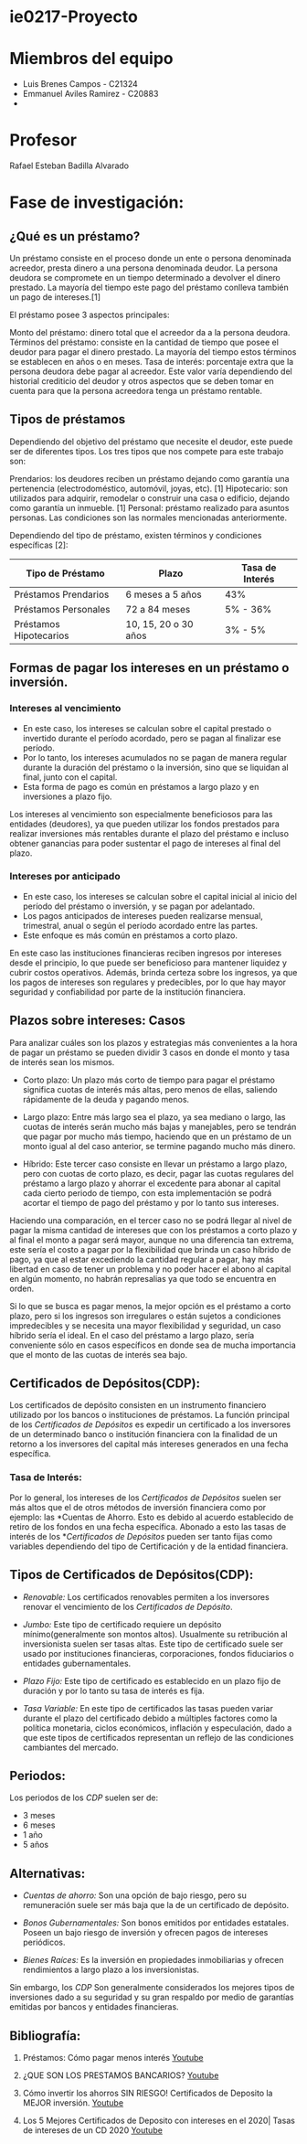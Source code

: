 # ie0217-Proyecto
# Miembros del equipo
- Luis Brenes Campos - C21324
- Emmanuel Aviles Ramirez - C20883 
- 
# Profesor
Rafael Esteban Badilla Alvarado

# Fase de investigación:

## ¿Qué es un préstamo?

Un préstamo consiste en el proceso donde un ente o persona denominada acreedor, presta dinero a una persona denominada deudor. La persona deudora se compromete en un tiempo determinado a devolver el dinero prestado. La mayoría del tiempo este pago del préstamo conlleva también un pago de intereses.[1]

El préstamo posee 3 aspectos principales:

Monto del préstamo: dinero total que el acreedor da a la persona deudora.
Términos del préstamo: consiste en la cantidad de tiempo que posee el deudor para pagar el dinero prestado. La mayoría del tiempo estos términos se establecen en años o en meses.
Tasa de interés: porcentaje extra que la persona deudora debe pagar al acreedor. Este valor varía dependiendo del historial crediticio del deudor y otros aspectos que se deben tomar en cuenta para que la persona acreedora tenga un préstamo rentable.

## Tipos de préstamos

Dependiendo del objetivo del préstamo que necesite el deudor, este puede ser de diferentes tipos. Los tres tipos que nos compete para este trabajo son:

Prendarios: los deudores reciben un préstamo dejando como garantía una pertenencia (electrodoméstico, automóvil, joyas, etc). [1]
Hipotecario: son utilizados para adquirir, remodelar o construir una casa o edificio, dejando como garantía un inmueble. [1]
Personal: préstamo realizado para asuntos personas. Las condiciones son las normales mencionadas anteriormente.

Dependiendo del tipo de préstamo, existen términos y condiciones específicas [2]:

| Tipo de Préstamo  | Plazo                  | Tasa de Interés       |
|------------------- |------------------------|-----------------------|
| Préstamos Prendarios| 6 meses a 5 años       | 43%                   |
| Préstamos Personales| 72 a 84 meses          | 5% - 36%              |
| Préstamos Hipotecarios| 10, 15, 20 o 30 años  | 3% - 5%               |

## Formas de pagar los intereses en un préstamo o inversión.

### Intereses al vencimiento

- En este caso, los intereses se calculan sobre el capital prestado o invertido durante el período acordado, pero se pagan al finalizar ese período.
- Por lo tanto, los intereses acumulados no se pagan de manera regular durante la duración del préstamo o la inversión, sino que se liquidan al final, junto con el capital.
- Esta forma de pago es común en préstamos a largo plazo y en inversiones a plazo fijo.

Los intereses al vencimiento son especialmente beneficiosos para las entidades (deudores), ya que pueden utilizar los fondos prestados para realizar inversiones más rentables durante el plazo del préstamo e incluso obtener ganancias para poder sustentar el pago de intereses al final del plazo.

### Intereses por anticipado

- En este caso, los intereses se calculan sobre el capital inicial al inicio del período del préstamo o inversión, y se pagan por adelantado.
- Los pagos anticipados de intereses pueden realizarse mensual, trimestral, anual o según el período acordado entre las partes.
- Este enfoque es más común en préstamos a corto plazo.

En este caso las instituciones financieras reciben ingresos por intereses desde el principio, lo que puede ser beneficioso para mantener liquidez y cubrir costos operativos. Además, brinda certeza sobre los ingresos, ya que los pagos de intereses son regulares y predecibles, por lo que hay mayor seguridad y confiabilidad por parte de la institución financiera.

## Plazos sobre intereses: Casos

Para analizar cuáles son los plazos y estrategias más convenientes a la hora de pagar un préstamo se pueden dividir 3 casos en donde el monto y tasa de interés sean los mismos.

- Corto plazo: Un plazo más corto de tiempo para pagar el préstamo significa cuotas de interés más altas, pero menos de ellas, saliendo rápidamente de la deuda y pagando menos.

- Largo plazo: Entre más largo sea el plazo, ya sea mediano o largo, las cuotas de interés serán mucho más bajas y manejables, pero se tendrán que pagar por mucho más tiempo, haciendo que en un préstamo de un monto igual al del caso anterior, se termine pagando mucho más dinero.

- Híbrido: Este tercer caso consiste en llevar un préstamo a largo plazo, pero con cuotas de corto plazo, es decir, pagar las cuotas regulares del préstamo a largo plazo y ahorrar el excedente para abonar al capital cada cierto periodo de tiempo, con esta implementación se podrá acortar el tiempo de pago del préstamo y por lo tanto sus intereses. 

Haciendo una comparación, en el tercer caso no se podrá llegar al nivel de pagar la misma cantidad de intereses que con los préstamos a corto plazo y al final el monto a pagar será mayor, aunque no una diferencia tan extrema, este sería el costo a pagar por la flexibilidad que brinda un caso híbrido de pago, ya que al estar excediendo la cantidad regular a pagar, hay más libertad en caso de tener un problema y no poder hacer el abono al capital en algún momento, no habrán represalias ya que todo se encuentra en orden.

Si lo que se busca es pagar menos, la mejor opción es el préstamo a corto plazo, pero si los ingresos son irregulares o están sujetos a condiciones impredecibles y se necesita una mayor flexibilidad y seguridad, un caso híbrido sería el ideal. En el caso del préstamo a largo plazo, sería conveniente sólo en casos específicos en donde sea de mucha importancia que el monto de las cuotas de interés sea bajo.


## Certificados de Depósitos(CDP): 

Los certificados de depósito consisten en un instrumento financiero utilizado por los bancos o instituciones de préstamos. La función principal de los *Certificados de Depósitos* es expedir un certificado a los inversores de un determinado banco o institución financiera con la finalidad de un retorno a los inversores del capital más intereses generados en una fecha específica. 

### Tasa de Interés:

Por lo general, los intereses de los *Certificados de Depósitos* suelen ser más altos que el de otros métodos de inversión financiera como por ejemplo: las *Cuentas de Ahorro.  Esto es debido al acuerdo establecido de retiro de los fondos en una fecha específica.  Abonado a esto las tasas de interés de los **Certificados de Depósitos* pueden ser tanto fijas como variables dependiendo del tipo de Certificación y de la entidad financiera.


## Tipos de Certificados de Depósitos(CDP): 

- *Renovable:* Los certificados renovables permiten a los  inversores renovar el vencimiento de los *Certificados de Depósito*.

- *Jumbo:* Este tipo de certificado requiere un depósito mínimo(generalmente son montos altos). Usualmente su retribución al inversionista suelen ser tasas altas. Este tipo de certificado suele ser usado por instituciones financieras, corporaciones, fondos fiduciarios o entidades gubernamentales. 

- *Plazo Fijo:* Este tipo de certificado es establecido en un plazo fijo de duración y por lo tanto su tasa de interés es fija. 

- *Tasa Variable:* En este tipo de certificados las tasas pueden variar durante el plazo del certificado debido a múltiples factores como la política monetaria, ciclos económicos, inflación y especulación, dado a que este tipos de certificados representan un reflejo de las condiciones cambiantes del mercado.


## Periodos:

Los periodos de los *CDP* suelen ser de:

- 3 meses
- 6 meses
- 1 año
- 5 años


## Alternativas:

- *Cuentas de ahorro:* Son una opción de bajo riesgo, pero su remuneración suele ser más baja que la de un certificado de depósito. 

- *Bonos Gubernamentales:* Son bonos emitidos por entidades estatales. Poseen un bajo riesgo de inversión y ofrecen pagos de intereses periódicos.

- *Bienes Raíces:*  Es la inversión en propiedades inmobiliarias y ofrecen rendimientos a largo plazo a los inversionistas. 

Sin embargo, los *CDP* Son generalmente considerados los mejores tipos de inversiones dado a su seguridad y su gran respaldo por medio de garantías emitidas por bancos y entidades financieras.


## Bibliografía:

1. Préstamos: Cómo pagar menos interés [Youtube](https://youtu.be/CmIp_z409qc?si=_PHOml5uAjbiAVbk)

2. ¿QUE SON LOS PRESTAMOS BANCARIOS? [Youtube](https://www.youtube.com/watch?si=bFdK3rtLfB6VlX01&v=wBVDAGz3F0k&feature=youtu.be)

3. Cómo invertir los ahorros SIN RIESGO! Certificados de Deposito la MEJOR inversión. [Youtube](https://www.youtube.com/watch?v=2hbxnxDVzbA)

4. Los 5 Mejores Certificados de Deposito con intereses en el 2020| Tasas de intereses de un CD 2020 [Youtube](https://www.youtube.com/watch?v=9Zry16X6mXo)


